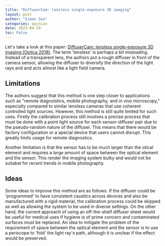 ```yaml
---
title: "DiffuserCam: lensless single-exposure 3D imaging"
layout: post
author: "Simon Seo"
categories: opinion
date: 2023-04-19
toc: False
---
```


Let's take a look at this paper: [DiffuserCam: lensless single-exposure 3D imaging (Optica 2018)](https://opg.optica.org/optica/fulltext.cfm?uri=optica-5-1-1&id=380297).
The term 'lensless' is perhaps a bit misleading. Instead of a transparent lens, the authors put a rough diffuser in front of the camera sensor, allowing the diffuser to diversify the direction of the light rays and  and acts almost like a light field camera.

## Limitations
The authors suggest that this method is one step closer to applications such as "remote diagnoistics, mobile photography, and *in vivo* microscopy," especially compared to similar lensless cameras that use coherent controlled light sources. However, this method is still quite limited for such uses. Firstly the calibration process still involves a precise process that must be done with a point light source for each sensor-diffuser pair due to the pseudo-random nature of the diffuser. This means that there would be factory configuration or a special device that users cannot disrupt. This greatly limits usage for remote diagnostics.

Another limitation is that the sensor has to be much larger than the otical element and requires a large amount of space between the optical element and the sensor. This render the imaging system bulky and would not be suitabel for recent trends in mobile photography.


## Ideas 
Some ideas to improve this method are as follows. If the diffuser could be 'programmed' to have consistent caustics across devices and also be manufactured with a rigid material, the calibration process could be skipped as well as allowing the system to be used in diverse settings. On the other hand, the current approach of using an off-the-shelf diffuser sheet would be useful for medical uses if hygiene is of prime concern and contaminated surfaces must be replaced. An idea to mitigate the problem of the requirement of space between the optical element and the sensor is to use a periscope to 'fold' the light ray's path, although it is unclear if the effect would be preserved.

<script src="https://polyfill.io/v3/polyfill.min.js?features=es6"></script>
<script id="MathJax-script" async src="https://cdn.jsdelivr.net/npm/mathjax@3/es5/tex-mml-chtml.js"></script>
